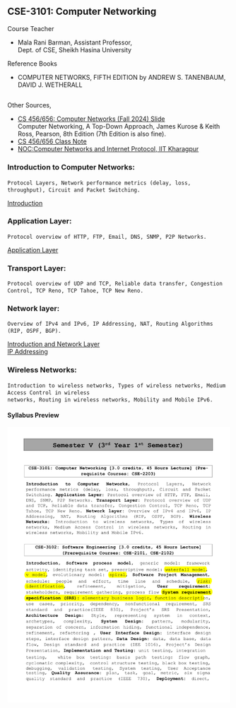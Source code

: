 ## CSE-3101: Computer Networking

Course Teacher

- Mala Rani Barman, Assistant Professor,<br> Dept. of CSE,
  Sheikh Hasina University

Reference Books

- COMPUTER NETWORKS, FIFTH EDITION by ANDREW S. TANENBAUM, DAVID J. WETHERALL

##

Other Sources,

- [CS 456/656: Computer Networks (Fall 2024) Slide](https://student.cs.uwaterloo.ca/~cs456/)<br>
  Computer Networking, A Top-Down Approach, James Kurose & Keith Ross, Pearson, 8th Edition (7th Edition is also fine).
- [CS 456/656 Class Note](https://github.com/intergrals/CS456)
- [NOC:Computer Networks and Internet Protocol, IIT Kharagpur
  ](https://nptel.ac.in/courses/106105183)

### Introduction to Computer Networks:

    Protocol Layers, Network performance metrics (delay, loss, throughput), Circuit and Packet Switching.

[Introduction](./slides/Lec_01.pdf)

### Application Layer:

    Protocol overview of HTTP, FTP, Email, DNS, SNMP, P2P Networks.

[Application Layer](./slides/Lec_06.pptx)

### Transport Layer:

    Protocol overview of UDP and TCP, Reliable data transfer, Congestion Control, TCP Reno, TCP Tahoe, TCP New Reno.

### Network layer:

    Overview of IPv4 and IPv6, IP Addressing, NAT, Routing Algorithms (RIP, OSPF, BGP).

[Introduction and Network Layer](./slides/Lec_02.pdf)<br>
[IP Addressing](./slides/Lec_03.pdf)

### Wireless Networks:

    Introduction to wireless networks, Types of wireless networks, Medium Access Control in wireless
    networks, Routing in wireless networks, Mobility and Mobile IPv6.

#### Syllabus Preview

![sy1](../extra/sy1.png)
